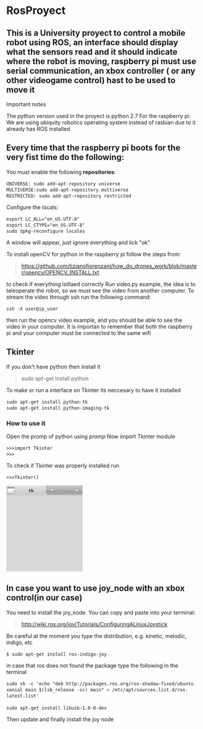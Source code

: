 
# RosProyect
## This is a University proyect to control a mobile robot using ROS, an interface should display what the sensors read and it should indicate where the robot is moving, raspberry pi must use serial communication, an xbox controller ( or any other videogame control) hast to be used to move it
Important notes


The python version used in the proyect is python 2.7
For the raspberry pi:
We are using ubiquity robotics operating system instead of rasbian due to it already has ROS installed
## Every time that the raspberry pi boots for the very fist time do the following:

You must enable the following **repositories**:
```
UNIVERSE: sudo add-apt-repository universe
MULTIVERSE:sudo add-apt-repository multiverse
RESTRICTED: sudo add-apt-repository restricted
```
Configure the locals:
```
export LC_ALL="en_US.UTF-8"
export LC_CTYPE="en_US.UTF-8"
sudo dpkg-reconfigure locales
```
A window will appear, just ignore everything and lick "ok"

To install openCV for python in the raspberry pi follow the steps from:
> https://github.com/tizianofiorenzani/how_do_drones_work/blob/master/opencv/OPENCV_INSTALL.txt

to check if everything istllaed correctly Run video.py example, the idea is to teleoperate the robot, so we must see the video from another computer.
To stream the video through ssh run the following command:
```
ssh -X user@ip_user 
```
 then run the opencv video example, and you should be able to see the video in your computer. It is importan to remember that both the raspberry pi and your computer must be connected to the same wifi
 
## Tkinter

If you don't have python then install it
> sudo apt-get install python

To make or run a interface on Tkinter its neccesary to have it installed
```
sudo apt-get install python-tk
sudo apt-get install python-imaging-tk
```
### How to use it

Open the promp of python using *promp*
Now import Tkinter module
```
>>>import Tkinter
>>>
```
To check if Tkinter was properly installed run
```
>>>Tkinter()
```
![Screenshot](Tk.png)

## In case you want to use joy_node with an xbox control(in our case)
You need to install the joy_node. You can copy and paste into your terminal:
> http://wiki.ros.org/joy/Tutorials/ConfiguringALinuxJoystick

Be careful at the moment you type the distribution, e.g. kinetic, melodic, indigo, etc
```
$ sudo apt-get install ros-indigo-joy
```
in case that ros does not found the package type the following in the terminal
```
sudo sh -c 'echo "deb http://packages.ros.org/ros-shadow-fixed/ubuntu xenial main $(lsb_release -sc) main" > /etc/apt/sources.list.d/ros-latest.list'

sudo apt-get install libusb-1.0-0-dev

```
Then update and finally install the joy node

